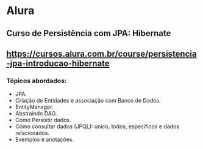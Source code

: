 # Alura 
## Curso de Persistência com JPA: Hibernate
## https://cursos.alura.com.br/course/persistencia-jpa-introducao-hibernate

### Tópicos abordados:
* JPA.
* Criação de Entidades e associação com Banco de Dados.
* EntityManager.
* Abstraindo DAO.
* Como Persistir dados.
* Como consultar dados (JPQL): único, todos, específicos e dados relacionados.
* Exemplos e anotações.
